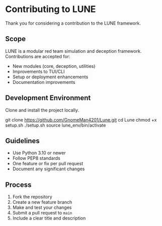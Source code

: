 # Contributing to LUNE

Thank you for considering a contribution to the LUNE framework.

## Scope

LUNE is a modular red team simulation and deception framework. Contributions are accepted for:

- New modules (core, deception, utilities)
- Improvements to TUI/CLI
- Setup or deployment enhancements
- Documentation improvements

## Development Environment

Clone and install the project locally.

git clone https://github.com/GnomeMan4201/Lune.git
cd Lune
chmod +x setup.sh
./setup.sh
source lune_env/bin/activate

## Guidelines

- Use Python 3.10 or newer
- Follow PEP8 standards
- One feature or fix per pull request
- Document any significant changes

## Process

1. Fork the repository
2. Create a new feature branch
3. Make and test your changes
4. Submit a pull request to `main`
5. Include a clear title and description

